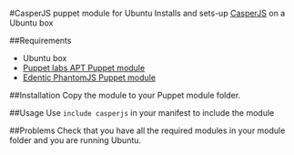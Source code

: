 #CasperJS puppet module for Ubuntu
Installs and sets-up [CasperJS](http://casperjs.org/) on a Ubuntu box

##Requirements
- Ubuntu box
- [Puppet labs APT Puppet module](https://forge.puppetlabs.com/puppetlabs/apt)
- [Edentic PhantomJS Puppet module](https://github.com/Edentic/puppet-phantomjs)

##Installation
Copy the module to your Puppet module folder.

##Usage
Use `include casperjs` in your manifest to include the module

##Problems
Check that you have all the required modules in your module folder and you are running Ubuntu.
